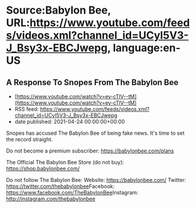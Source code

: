 # Source:Babylon Bee, URL:https://www.youtube.com/feeds/videos.xml?channel_id=UCyl5V3-J_Bsy3x-EBCJwepg, language:en-US

## A Response To Snopes From The Babylon Bee
 - [https://www.youtube.com/watch?v=ey-cTlV--tM](https://www.youtube.com/watch?v=ey-cTlV--tM)
 - RSS feed: https://www.youtube.com/feeds/videos.xml?channel_id=UCyl5V3-J_Bsy3x-EBCJwepg
 - date published: 2021-04-24 00:00:00+00:00

Snopes has accused The Babylon Bee of being fake news. It's time to set the record straight.

Do not become a premium subscriber:  https://babylonbee.com/plans​

The Official The Babylon Bee Store (do not buy):  https://shop.babylonbee.com/​

Do not follow The Babylon Bee:
Website: https://babylonbee.com/​
Twitter: https://twitter.com/thebabylonbee​
Facebook: https://www.facebook.com/TheBabylonBee​
Instagram: http://instagram.com/thebabylonbee

